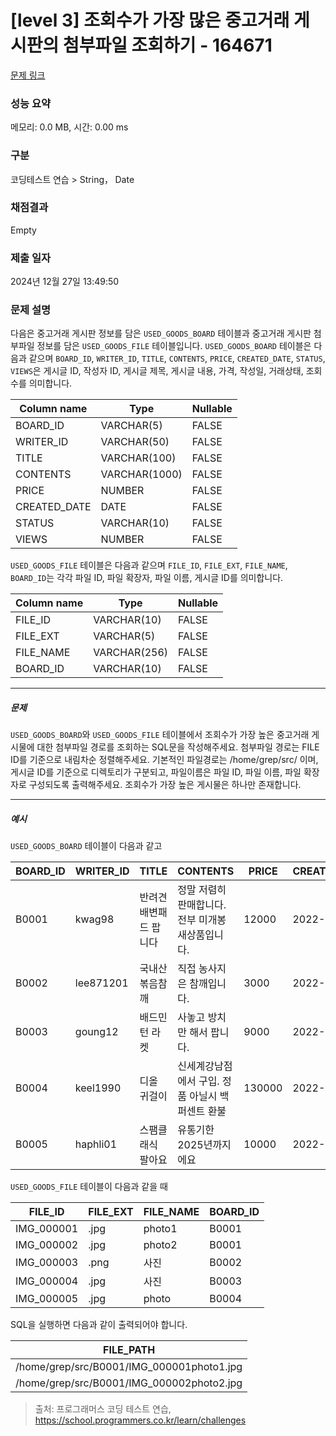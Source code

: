 # [level 3] 조회수가 가장 많은 중고거래 게시판의 첨부파일 조회하기 - 164671 

[문제 링크](https://school.programmers.co.kr/learn/courses/30/lessons/164671) 

### 성능 요약

메모리: 0.0 MB, 시간: 0.00 ms

### 구분

코딩테스트 연습 > String， Date

### 채점결과

Empty

### 제출 일자

2024년 12월 27일 13:49:50

### 문제 설명

<p>다음은 중고거래 게시판 정보를 담은 <code>USED_GOODS_BOARD</code> 테이블과 중고거래 게시판 첨부파일 정보를 담은 <code>USED_GOODS_FILE</code> 테이블입니다. <code>USED_GOODS_BOARD</code> 테이블은 다음과 같으며 <code>BOARD_ID</code>, <code>WRITER_ID</code>, <code>TITLE</code>, <code>CONTENTS</code>, <code>PRICE</code>, <code>CREATED_DATE</code>, <code>STATUS</code>, <code>VIEWS</code>은 게시글 ID, 작성자 ID, 게시글 제목, 게시글 내용, 가격, 작성일, 거래상태, 조회수를 의미합니다.</p>
<table class="table">
        <thead><tr>
<th>Column name</th>
<th>Type</th>
<th>Nullable</th>
</tr>
</thead>
        <tbody><tr>
<td>BOARD_ID</td>
<td>VARCHAR(5)</td>
<td>FALSE</td>
</tr>
<tr>
<td>WRITER_ID</td>
<td>VARCHAR(50)</td>
<td>FALSE</td>
</tr>
<tr>
<td>TITLE</td>
<td>VARCHAR(100)</td>
<td>FALSE</td>
</tr>
<tr>
<td>CONTENTS</td>
<td>VARCHAR(1000)</td>
<td>FALSE</td>
</tr>
<tr>
<td>PRICE</td>
<td>NUMBER</td>
<td>FALSE</td>
</tr>
<tr>
<td>CREATED_DATE</td>
<td>DATE</td>
<td>FALSE</td>
</tr>
<tr>
<td>STATUS</td>
<td>VARCHAR(10)</td>
<td>FALSE</td>
</tr>
<tr>
<td>VIEWS</td>
<td>NUMBER</td>
<td>FALSE</td>
</tr>
</tbody>
      </table>
<p><code>USED_GOODS_FILE</code> 테이블은 다음과 같으며 <code>FILE_ID</code>, <code>FILE_EXT</code>, <code>FILE_NAME</code>, <code>BOARD_ID</code>는 각각 파일 ID, 파일 확장자, 파일 이름, 게시글 ID를 의미합니다.</p>
<table class="table">
        <thead><tr>
<th>Column name</th>
<th>Type</th>
<th>Nullable</th>
</tr>
</thead>
        <tbody><tr>
<td>FILE_ID</td>
<td>VARCHAR(10)</td>
<td>FALSE</td>
</tr>
<tr>
<td>FILE_EXT</td>
<td>VARCHAR(5)</td>
<td>FALSE</td>
</tr>
<tr>
<td>FILE_NAME</td>
<td>VARCHAR(256)</td>
<td>FALSE</td>
</tr>
<tr>
<td>BOARD_ID</td>
<td>VARCHAR(10)</td>
<td>FALSE</td>
</tr>
</tbody>
      </table>
<hr>

<h5>문제</h5>

<p><code>USED_GOODS_BOARD</code>와 <code>USED_GOODS_FILE</code> 테이블에서 조회수가 가장 높은 중고거래 게시물에 대한 첨부파일 경로를 조회하는  SQL문을 작성해주세요. 첨부파일 경로는 FILE ID를 기준으로 내림차순 정렬해주세요. 기본적인 파일경로는 /home/grep/src/ 이며, 게시글 ID를 기준으로 디렉토리가 구분되고, 파일이름은 파일 ID, 파일 이름, 파일 확장자로 구성되도록 출력해주세요. 조회수가 가장 높은 게시물은 하나만 존재합니다.</p>

<hr>

<h5>예시</h5>

<p><code>USED_GOODS_BOARD</code> 테이블이 다음과 같고</p>
<table class="table">
        <thead><tr>
<th>BOARD_ID</th>
<th>WRITER_ID</th>
<th>TITLE</th>
<th>CONTENTS</th>
<th>PRICE</th>
<th>CREATED_DATE</th>
<th>STATUS</th>
<th>VIEWS</th>
</tr>
</thead>
        <tbody><tr>
<td>B0001</td>
<td>kwag98</td>
<td>반려견 배변패드 팝니다</td>
<td>정말 저렴히 판매합니다. 전부 미개봉 새상품입니다.</td>
<td>12000</td>
<td>2022-10-01</td>
<td>DONE</td>
<td>250</td>
</tr>
<tr>
<td>B0002</td>
<td>lee871201</td>
<td>국내산 볶음참깨</td>
<td>직접 농사지은 참깨입니다.</td>
<td>3000</td>
<td>2022-10-02</td>
<td>DONE</td>
<td>121</td>
</tr>
<tr>
<td>B0003</td>
<td>goung12</td>
<td>배드민턴 라켓</td>
<td>사놓고 방치만 해서 팝니다.</td>
<td>9000</td>
<td>2022-10-02</td>
<td>SALE</td>
<td>212</td>
</tr>
<tr>
<td>B0004</td>
<td>keel1990</td>
<td>디올 귀걸이</td>
<td>신세계강남점에서 구입. 정품 아닐시 백퍼센트 환불</td>
<td>130000</td>
<td>2022-10-02</td>
<td>SALE</td>
<td>199</td>
</tr>
<tr>
<td>B0005</td>
<td>haphli01</td>
<td>스팸클래식 팔아요</td>
<td>유통기한 2025년까지에요</td>
<td>10000</td>
<td>2022-10-02</td>
<td>SALE</td>
<td>121</td>
</tr>
</tbody>
      </table>
<p><code>USED_GOODS_FILE</code> 테이블이 다음과 같을 때</p>
<table class="table">
        <thead><tr>
<th>FILE_ID</th>
<th>FILE_EXT</th>
<th>FILE_NAME</th>
<th>BOARD_ID</th>
</tr>
</thead>
        <tbody><tr>
<td>IMG_000001</td>
<td>.jpg</td>
<td>photo1</td>
<td>B0001</td>
</tr>
<tr>
<td>IMG_000002</td>
<td>.jpg</td>
<td>photo2</td>
<td>B0001</td>
</tr>
<tr>
<td>IMG_000003</td>
<td>.png</td>
<td>사진</td>
<td>B0002</td>
</tr>
<tr>
<td>IMG_000004</td>
<td>.jpg</td>
<td>사진</td>
<td>B0003</td>
</tr>
<tr>
<td>IMG_000005</td>
<td>.jpg</td>
<td>photo</td>
<td>B0004</td>
</tr>
</tbody>
      </table>
<p>SQL을 실행하면 다음과 같이 출력되어야 합니다.</p>
<table class="table">
        <thead><tr>
<th>FILE_PATH</th>
</tr>
</thead>
        <tbody><tr>
<td>/home/grep/src/B0001/IMG_000001photo1.jpg</td>
</tr>
<tr>
<td>/home/grep/src/B0001/IMG_000002photo2.jpg</td>
</tr>
</tbody>
      </table>

> 출처: 프로그래머스 코딩 테스트 연습, https://school.programmers.co.kr/learn/challenges